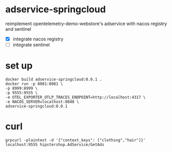 # adservice-springcloud

reimplement opentelemetry-demo-webstore's adservice with nacos registry and sentinel

- [x] integrate nacos registry
- [ ] integrate sentinel

# set up
```shell
docker build adservice-springcloud:0.0.1 .
docker run -p 8081:8081 \
-p 8999:8999 \
-p 9555:9555 \
-e OTEL_EXPORTER_OTLP_TRACES_ENDPOINT=http://localhost:4317 \
-e NACOS_SERVER=localhost:8848 \
adservice-springcloud:0.0.1
```

# curl
```shell
grpcurl -plaintext -d '{"context_keys": ["clothing","hair"]}' localhost:9555 hipstershop.AdService/GetAds
```